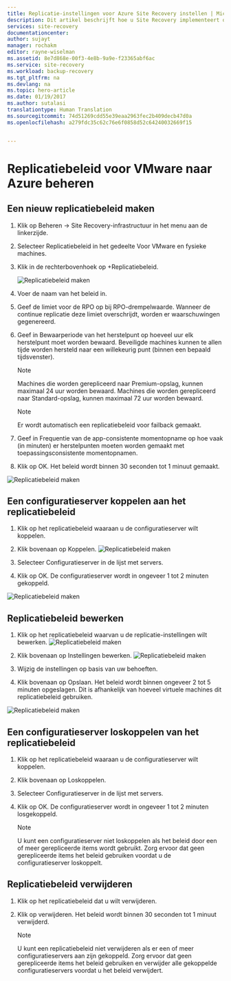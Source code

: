 ```yaml
---
title: Replicatie-instellingen voor Azure Site Recovery instellen | Microsoft Docs
description: Dit artikel beschrijft hoe u Site Recovery implementeert om replicatie, failovers en herstel van virtuele Hyper-V-machines in VMM-clouds naar Azure te beheren.
services: site-recovery
documentationcenter: 
author: sujayt
manager: rochakm
editor: rayne-wiselman
ms.assetid: 8e7d868e-00f3-4e8b-9a9e-f23365abf6ac
ms.service: site-recovery
ms.workload: backup-recovery
ms.tgt_pltfrm: na
ms.devlang: na
ms.topic: hero-article
ms.date: 01/19/2017
ms.author: sutalasi
translationtype: Human Translation
ms.sourcegitcommit: 74d51269cdd55e39eaa2963fec2b409decb47d0a
ms.openlocfilehash: a279fdc35c62c76e6f0858d52c64240032669f15


---
```

# <a name="manage-replication-policy-for-vmware-to-azure"></a>Replicatiebeleid voor VMware naar Azure beheren


## <a name="create-a-new-replication-policy"></a>Een nieuw replicatiebeleid maken

1. Klik op Beheren -> Site Recovery-infrastructuur in het menu aan de linkerzijde. 
2. Selecteer Replicatiebeleid in het gedeelte Voor VMware en fysieke machines.
3. Klik in de rechterbovenhoek op +Replicatiebeleid.

    ![Replicatiebeleid maken](./media/site-recovery-setup-replication-settings-vmware/createpolicy.png)

4. Voer de naam van het beleid in.

5. Geef de limiet voor de RPO op bij RPO-drempelwaarde. Wanneer de continue replicatie deze limiet overschrijdt, worden er waarschuwingen gegenereerd.
6. Geef in Bewaarperiode van het herstelpunt op hoeveel uur elk herstelpunt moet worden bewaard. Beveiligde machines kunnen te allen tijde worden hersteld naar een willekeurig punt (binnen een bepaald tijdsvenster). 

    > [!NOTE] 
    > Machines die worden gerepliceerd naar Premium-opslag, kunnen maximaal 24 uur worden bewaard. Machines die worden gerepliceerd naar Standard-opslag, kunnen maximaal 72 uur worden bewaard.
    
    > [!NOTE] 
    > Er wordt automatisch een replicatiebeleid voor failback gemaakt.

7. Geef in Frequentie van de app-consistente momentopname op hoe vaak (in minuten) er herstelpunten moeten worden gemaakt met toepassingsconsistente momentopnamen.

8. Klik op OK. Het beleid wordt binnen 30 seconden tot 1 minuut gemaakt.

![Replicatiebeleid maken](./media/site-recovery-setup-replication-settings-vmware/Creating-Policy.png)

## <a name="associate-configuration-server-with-replication-policy"></a>Een configuratieserver koppelen aan het replicatiebeleid
1. Klik op het replicatiebeleid waaraan u de configuratieserver wilt koppelen.
2. Klik bovenaan op Koppelen.
![Replicatiebeleid maken](./media/site-recovery-setup-replication-settings-vmware/Associate-CS-1.PNG)

3. Selecteer Configuratieserver in de lijst met servers.
4. Klik op OK. De configuratieserver wordt in ongeveer 1 tot 2 minuten gekoppeld.

![Replicatiebeleid maken](./media/site-recovery-setup-replication-settings-vmware/Associate-CS-2.png)

## <a name="edit-replication-policy"></a>Replicatiebeleid bewerken
1. Klik op het replicatiebeleid waarvan u de replicatie-instellingen wilt bewerken.
![Replicatiebeleid maken](./media/site-recovery-setup-replication-settings-vmware/Select-Policy.png)

2. Klik bovenaan op Instellingen bewerken.
![Replicatiebeleid maken](./media/site-recovery-setup-replication-settings-vmware/Edit-Policy.png)

3. Wijzig de instellingen op basis van uw behoeften.
4. Klik bovenaan op Opslaan. Het beleid wordt binnen ongeveer 2 tot 5 minuten opgeslagen. Dit is afhankelijk van hoeveel virtuele machines dit replicatiebeleid gebruiken.

![Replicatiebeleid maken](./media/site-recovery-setup-replication-settings-vmware/Save-Policy.png)

## <a name="dissociate-configuration-server-from-replication-policy"></a>Een configuratieserver loskoppelen van het replicatiebeleid
1. Klik op het replicatiebeleid waaraan u de configuratieserver wilt koppelen.
2. Klik bovenaan op Loskoppelen.
3. Selecteer Configuratieserver in de lijst met servers.
4. Klik op OK. De configuratieserver wordt in ongeveer 1 tot 2 minuten losgekoppeld.
    
    > [!NOTE] 
    > U kunt een configuratieserver niet loskoppelen als het beleid door een of meer gerepliceerde items wordt gebruikt. Zorg ervoor dat geen gerepliceerde items het beleid gebruiken voordat u de configuratieserver loskoppelt.

## <a name="delete-replication-policy"></a>Replicatiebeleid verwijderen 

1. Klik op het replicatiebeleid dat u wilt verwijderen.
2. Klik op verwijderen. Het beleid wordt binnen 30 seconden tot 1 minuut verwijderd.

    > [!NOTE] 
    > U kunt een replicatiebeleid niet verwijderen als er een of meer configuratieservers aan zijn gekoppeld. Zorg ervoor dat geen gerepliceerde items het beleid gebruiken en verwijder alle gekoppelde configuratieservers voordat u het beleid verwijdert.


<!--HONumber=Jan17_HO4-->


